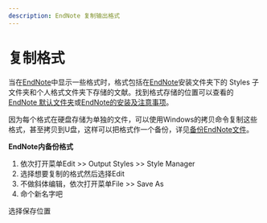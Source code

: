 ```yaml
---
description: EndNote 复制输出格式
---
```


# 复制格式

当在[EndNote](http://www.howsci.com/tag/endnote/)中显示一些格式时，格式包括在[EndNote](http://www.howsci.com/tag/endnote/)安装文件夹下的 Styles 子文件夹和个人格式文件夹下存储的文献。找到格式存储的位置可以查看的[EndNote 默认文件夹](../18Prefs/Folder_Locations.htm)或[EndNote的安装及注意事项](http://www.howsci.com/endnote-install.html)。

因为每个格式在硬盘存储为单独的文件，可以使用Windows的拷贝命令复制这些格式，甚至拷贝到U盘，这样可以把格式作一个备份，详见[备份EndNote文件](../Appendices/backing_up_your_EN_files.htm)。

**EndNote内备份格式**

1. 依次打开菜单Edit &gt;&gt; Output Styles &gt;&gt; Style Manager
2. 选择想要复制的格式然后选择Edit
3. 不做斜体编辑，依次打开菜单File &gt;&gt; Save As
4. 命个新名字吧

选择保存位置

